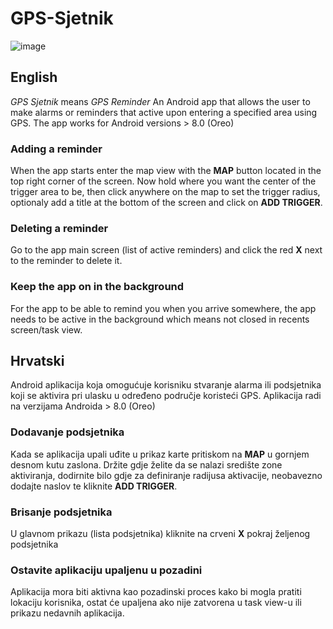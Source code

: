 # GPS-Sjetnik
![image](https://github.com/craftyBLUE/GPS-Sjetnik/assets/62440666/46bc99b4-0d0d-41c9-8253-dda943d83f62)

## English
*GPS Sjetnik* means *GPS Reminder*
An Android app that allows the user to make alarms or reminders that active upon entering a specified area using GPS.
The app works for Android versions > 8.0 (Oreo)

### Adding a reminder
When the app starts enter the map view with the **MAP** button located in the top right corner of the screen.
Now hold where you want the center of the trigger area to be, then click anywhere on the map to set the trigger radius, optionaly add a title at the bottom of the screen and click on **ADD TRIGGER**.

### Deleting a reminder
Go to the app main screen (list of active reminders) and click the red **X** next to the reminder to delete it.

### Keep the app on in the background
For the app to be able to remind you when you arrive somewhere, the app needs to be active in the background which means not closed in recents screen/task view.

## Hrvatski
Android aplikacija koja omogućuje korisniku stvaranje alarma ili podsjetnika koji se aktivira pri ulasku u određeno područje koristeći GPS.
Aplikacija radi na verzijama Androida > 8.0 (Oreo)

### Dodavanje podsjetnika
Kada se aplikacija upali uđite u prikaz karte pritiskom na **MAP** u gornjem desnom kutu zaslona.
Držite gdje želite da se nalazi središte zone aktiviranja, dodirnite bilo gdje za definiranje radijusa aktivacije, neobavezno dodajte naslov te kliknite **ADD TRIGGER**.

### Brisanje podsjetnika
U glavnom prikazu (lista podsjetnika) kliknite na crveni **X** pokraj željenog podsjetnika

### Ostavite aplikaciju upaljenu u pozadini
Aplikacija mora biti aktivna kao pozadinski proces kako bi mogla pratiti lokaciju korisnika, ostat će upaljena ako nije zatvorena u task view-u ili prikazu nedavnih aplikacija.
